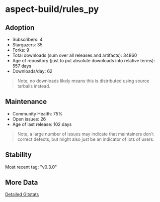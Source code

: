 # aspect-build/rules_py

## Adoption

- Subscribers: 4
- Stargazers: 35
- Forks: 9
- Total downloads (sum over all releases and artifacts): 34860
- Age of repository (just to put absolute downloads into relative terms): 557 days
- Downloads/day: 62

> Note, no downloads likely means this is distributed using source tarballs instead.

## Maintenance

- Community Health: 75%
- Open issues: 26
- Age of last release: 102 days

> Note, a large number of issues may indicate that maintainers don't correct defects, but might also
> just be an indicator of lots of users.

## Stability

Most recent tag: "v0.3.0"

## More Data

[Detailed Gitstats](/bazel-catalog/gitstats/aspect-build/rules_py)

